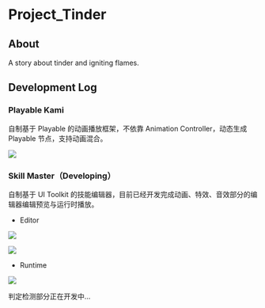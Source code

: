 # Project_Tinder

## About

A story about tinder and igniting flames.

## Development Log

### Playable Kami

自制基于 Playable 的动画播放框架，不依靠 Animation Controller，动态生成 Playable 节点，支持动画混合。



![](https://s2.loli.net/2024/09/15/4qp6J8umLngfjPG.gif)

### Skill Master（Developing）

自制基于 UI Toolkit 的技能编辑器，目前已经开发完成动画、特效、音效部分的编辑器编辑预览与运行时播放。

- Editor

![](https://s2.loli.net/2024/10/30/fvXg3ka21UWuTEZ.png)

![](https://s2.loli.net/2024/10/23/K9yLkCs1RhdEf25.gif)

- Runtime

![](https://s2.loli.net/2024/10/05/aMswZ5cKoB8uPGh.gif)

判定检测部分正在开发中...
